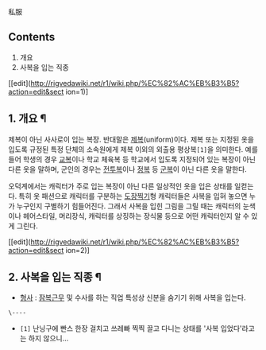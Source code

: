 私服

## Contents

    

1. 개요 
2. 사복을 입는 직종 

[[edit](http://rigvedawiki.net/r1/wiki.php/%EC%82%AC%EB%B3%B5?action=edit&sect
ion=1)]

## 1. 개요 ¶

제복이 아닌 사사로이 입는 복장. 반대말은 [제복](%EC%A0%9C%EB%B3%B5.md)(uniform)이다. 제복 또는 지정된
옷을 입도록 규정된 특정 단체의 소속원에게 제복 이외의 외출용 평상복`[1]`을 의미한다. 예를 들어 학생의 경우
[교복](%EA%B5%90%EB%B3%B5.md)이나 학교 체육복 등 학교에서 입도록 지정되어 있는 복장이 아닌 다른 옷을 말하며,
군인의 경우는 [전투복](%EC%A0%84%ED%88%AC%EB%B3%B5.md)이나
[정복](%EC%A0%95%EB%B3%B5.md) 등 [군복](%EA%B5%B0%EB%B3%B5.md)이 아닌 다른 옷을 말한다.

  

오덕계에서는 캐릭터가 주로 입는 복장이 아닌 다른 일상적인 옷을 입은 상태를 일컫는다. 특히 옷 패션으로 캐릭터를 구분하는 [도장찍기](%EB%8F%84%EC%9E%A5%20%EC%B0%8D%EA%B8%B0.md)형 캐릭터들은 사복을 입혀 놓으면 누가 누구인지
구별하기 힘들어진다. 그래서 사복을 입힌 그림을 그릴 때는 캐릭터의 눈색이나 헤어스타일, 머리장식, 캐릭터를 상징하는 장식물 등으로 어떤
캐릭터인지 알 수 있게 그린다.

  

[[edit](http://rigvedawiki.net/r1/wiki.php/%EC%82%AC%EB%B3%B5?action=edit&sect
ion=2)]

## 2. 사복을 입는 직종 ¶

  * [형사](%ED%98%95%EC%82%AC.md) : [잠복근무](%EC%9E%A0%EB%B3%B5%EA%B7%BC%EB%AC%B4.md) 및 수사를 하는 직업 특성상 신분을 숨기기 위해 사복을 입는다.

`\----`

  * `[1]` 난닝구에 빤스 한장 걸치고 쓰레빠 찍찍 끌고 다니는 상태를 '사복 입었다'라고는 하지 않으니...

